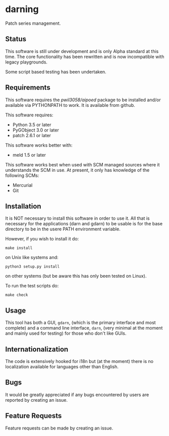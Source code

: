 darning
=======

Patch series management.

Status
------

This software is still under development and is only Alpha standard at
this time.  The core functionality has been rewritten and is now
incompatible with legacy playgrounds.

Some script based testing has been undertaken.

Requirements
------------

This software requires the *pwil3058/aipoed* package to be installed
and/or available via PYTHONPATH to work.  It is available from github.

This software requires:
 * Python 3.5 or later
 * PyGObject 3.0 or later
 * patch 2.6.1 or later

This software works better with:
 * meld 1.5 or later

This software works best when used with SCM managed sources where it
understands the SCM in use.  At present, it only has knowledge of the
following SCMs:
  * Mercurial
  * Git

Installation
------------

It is NOT necessary to install this software in order to use it.  All
that is necessary for the applications (darn and gdarn) to be usable is
for the base directory to be in the usere PATH environment variable.

However, if you wish to install it do:

    make install

on Unix like systems and:

    python3 setup.py install

on other systems (but be aware this has only been tested on Linux).

To run the test scripts do:

    make check

Usage
-----

This tool has both a GUI, `gdarn`, (which is the primary interface and
most complete) and a command line interface, `darn`, (very minimal at the
moment and mainly used for testing) for those who don't like GUIs.

Internationalization
--------------------

The code is extensively hooked for i18n but (at the moment) there is no
localization available for languages other than English.

Bugs
----

It would be greatly appreciated if any bugs encountered by users are
reported by creating an issue.

Feature Requests
----------------

Feature requests can be made by creating an issue.

